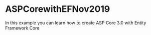 # ASPCorewithEFNov2019

In this example you can learn how to create ASP Core 3.0 with Entity Framework Core
